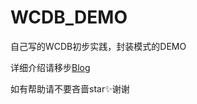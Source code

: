 # WCDB_DEMO
自己写的WCDB初步实践，封装模式的DEMO

详细介绍请移步[Blog](http://oragekk.me/01-18-2018/WCDB.html)

如有帮助请不要吝啬star✨谢谢